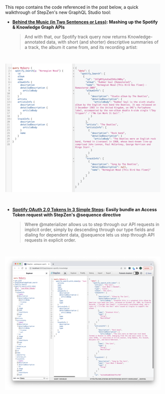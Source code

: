 This repo contains the code referenced in the post below, a quick walkthrough of StepZen's new GraphQL Studio tool:

- **[Behind the Music (in Two Sentences or Less)](https://stepzen.com/blog/new-workflowf-for-api-mash-ups-postman-stepzen-youtube-data-api): Mashing up the Spotify & Knowledge Graph APIs**


  > And with that, our Spotify track query now returns Knowledge-annotated data, with short (and shorter) descriptive summaries of a track, the album it came from, and its recording artist:

<br/>

<p align="center">
  <img src="././images/annotatedgraph.png"/>
</p>

<br/>

- **[Spotify OAuth 2.0 Tokens In 3 Simple Steps](././getauth.md): Easily bundle an Access Token request with StepZen's @sequence directive**


  > Where @materializer allows us to step through our API requests in implicit order, simply by descending through our type fields and dialing for dependent data, @sequence lets us step through API requests in explicit order. 

<br/>

<p align="center">
  <img src="././images/spotifywithtoken.png"/>
</p>